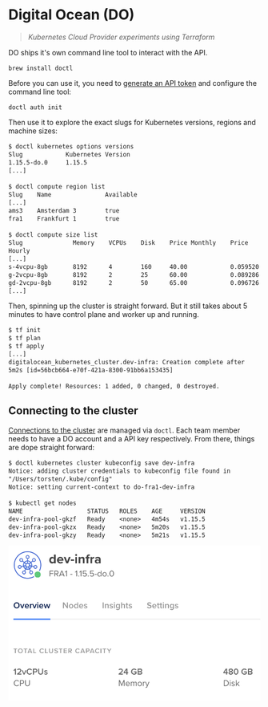 # Digital Ocean (DO)

> _Kubernetes Cloud Provider experiments using Terraform_

DO ships it's own command line tool to interact with the API. 

```
brew install doctl
```

Before you can use it, you need to [generate an API token](https://cloud.digitalocean.com/account/api/tokens) 
and configure the command line tool:

```
doctl auth init
```

Then use it to explore the exact slugs for Kubernetes versions, regions 
and machine sizes:

```
$ doctl kubernetes options versions
Slug            Kubernetes Version
1.15.5-do.0     1.15.5
[...]

$ doctl compute region list        
Slug    Name               Available
[...]
ams3    Amsterdam 3        true
fra1    Frankfurt 1        true

$ doctl compute size list
Slug              Memory    VCPUs    Disk    Price Monthly    Price Hourly
[...]
s-4vcpu-8gb       8192      4        160     40.00            0.059520
g-2vcpu-8gb       8192      2        25      60.00            0.089286
gd-2vcpu-8gb      8192      2        50      65.00            0.096726 
[...]
```

Then, spinning up the cluster is straight forward. But it still takes about
5 minutes to have control plane and worker up and running.

```
$ tf init
$ tf plan
$ tf apply
[...]
digitalocean_kubernetes_cluster.dev-infra: Creation complete after 5m2s [id=56bcb664-e70f-421a-8300-91bb6a153435]

Apply complete! Resources: 1 added, 0 changed, 0 destroyed.
```

## Connecting to the cluster

[Connections to the cluster](https://www.digitalocean.com/docs/kubernetes/how-to/connect-to-cluster/) are managed via `doctl`. Each team member needs to have a
DO account and a API key respectively. From there, things are dope straight forward:

```
$ doctl kubernetes cluster kubeconfig save dev-infra
Notice: adding cluster credentials to kubeconfig file found in "/Users/torsten/.kube/config"
Notice: setting current-context to do-fra1-dev-infra

$ kubectl get nodes
NAME                  STATUS   ROLES    AGE     VERSION
dev-infra-pool-gkzf   Ready    <none>   4m54s   v1.15.5
dev-infra-pool-gkzx   Ready    <none>   5m20s   v1.15.5
dev-infra-pool-gkzy   Ready    <none>   5m21s   v1.15.5
```

![DO Kubernetes cluster](do_cluster.png)

